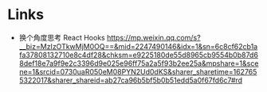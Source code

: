 # Links

- 换个角度思考 React Hooks https://mp.weixin.qq.com/s?__biz=MzIzOTkwMjM0OQ==&mid=2247490146&idx=1&sn=6c8cf62cb1afa37808132710e8c4df28&chksm=e9225180de55d8965cb9554b0b87d68def18e7a9f9e2c3396d9e025e96ff75a2a5f93b2ee25a&mpshare=1&scene=1&srcid=0730uaR050eM08PYN2Ud0dKS&sharer_sharetime=1627655322017&sharer_shareid=ab27ca96b5bf5b0b51edd5a0f67fd6c7#rd 